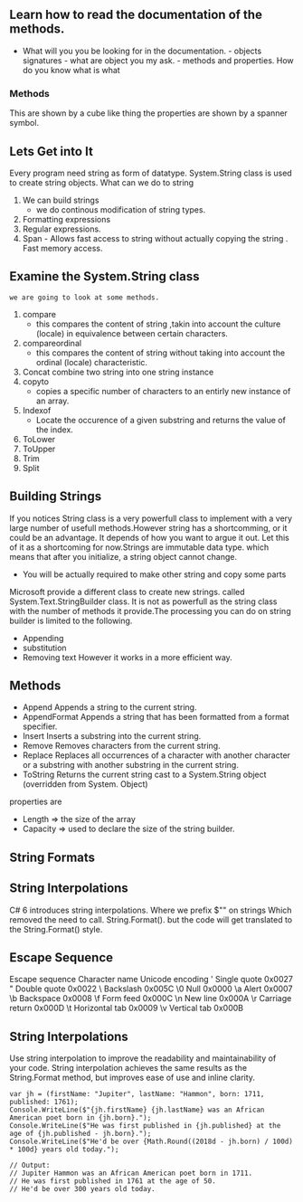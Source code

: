 ## Learn how to read the documentation of the methods.
- What will you you be looking for in the documentation.
      - objects signatures 
         - what are object you my ask.
               - methods  and properties. How do you know what is what
### Methods 
This are shown by a cube like thing 
the properties  are shown by a spanner symbol.

## Lets Get into It 
Every program need string as form of datatype. System.String class is used to create string objects. 
What can we do to string 
 1. We can build strings
     - we do continous modification of string types.
 2. Formatting expressions
 3. Regular expressions.
 4. Span<T> - Allows fast access to string without actually copying the string . Fast memory access.

 ## Examine the System.String class
    we are going to look at some methods.
1. compare 
     - this compares the content of string ,takin into account the culture (locale) in equivalence between certain characters.
2. compareordinal
     - this compares the content of string without taking into account the ordinal (locale) characteristic.
3. Concat 
      combine two string into one string instance
4. copyto 
     - copies a specific number of characters to an entirly new instance of an array.
5. Indexof
    - Locate the occurence of a given substring and returns the value of the index.
6. ToLower
7. ToUpper
8. Trim
9. Split

## Building Strings
If you notices String class is a very powerfull class to implement with a very large number of usefull methods.However string has a shortcomming, or it could be an advantage. It depends of how you want to argue it out. Let this of it as a shortcoming for now.Strings are immutable data type. which means that after you initialize, a string object cannot change. 
- You will be actually required to make other string and copy some parts

Microsoft provide a different class to create new strings. called System.Text.StringBuilder class. It is not as powerfull as the string class with the number of methods it provide.The processing you can do on string builder is limited to the following.
    
  - Appending
  - substitution
  - Removing text
However it works in a more efficient way.
## Methods
- Append       Appends a string to the current string.
- AppendFormat Appends a string that has been formatted from a format specifier.
- Insert       Inserts a substring into the current string.
- Remove       Removes characters from the current string.
- Replace      Replaces all occurrences of a character with another character or a substring with another substring in the current string.
- ToString     Returns the current string cast to a System.String object (overridden from System. Object)

properties are 
- Length => the size of the array
- Capacity => used to declare the size of the string builder.

## String Formats
## String Interpolations 

C# 6 introduces string interpolations. Where we prefix $"" on strings  Which removed the need to call. String.Format(). but the code will get translated to the String.Format() style.

## Escape Sequence
Escape sequence	Character name	Unicode encoding
\'	Single quote	0x0027
\"	Double quote	0x0022
\\	Backslash	0x005C
\0	Null	0x0000
\a	Alert	0x0007
\b	Backspace	0x0008
\f	Form feed	0x000C
\n	New line	0x000A
\r	Carriage return	0x000D
\t	Horizontal tab	0x0009
\v	Vertical tab	0x000B


## String Interpolations
Use string interpolation to improve the readability and maintainability of your code. String interpolation achieves the same results as the String.Format method, but improves ease of use and inline clarity.

```Csharp
var jh = (firstName: "Jupiter", lastName: "Hammon", born: 1711, published: 1761);
Console.WriteLine($"{jh.firstName} {jh.lastName} was an African American poet born in {jh.born}.");
Console.WriteLine($"He was first published in {jh.published} at the age of {jh.published - jh.born}.");
Console.WriteLine($"He'd be over {Math.Round((2018d - jh.born) / 100d) * 100d} years old today.");

// Output:
// Jupiter Hammon was an African American poet born in 1711.
// He was first published in 1761 at the age of 50.
// He'd be over 300 years old today. 
```
